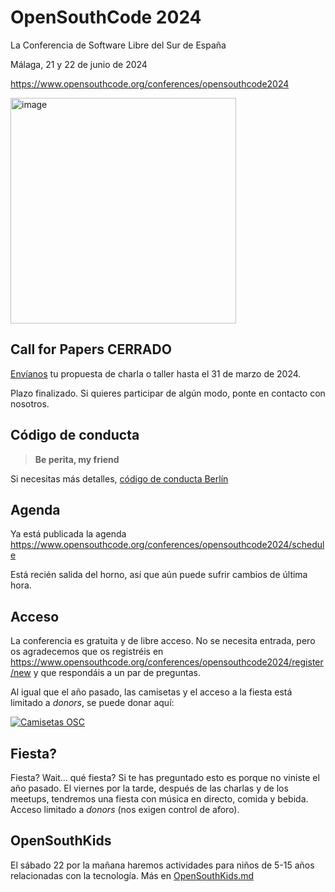 # OpenSouthCode 2024

La Conferencia de Software Libre del Sur de España

Málaga, 21 y 22 de junio de 2024

https://www.opensouthcode.org/conferences/opensouthcode2024

<img width="361" alt="image" src="https://github.com/opensouthcode/2024/assets/579705/524fc1cc-fa08-47fc-9b0a-ab4e34855e90">

## Call for Papers CERRADO

[Envíanos](https://www.opensouthcode.org/conferences/opensouthcode2024/program/proposals/new) tu propuesta de charla o taller hasta el 31 de marzo de 2024.

Plazo finalizado. Si quieres participar de algún modo, ponte en contacto con nosotros.

## Código de conducta

> **Be perita, my friend**

Si necesitas más detalles, [código de conducta Berlín](https://berlincodeofconduct.org/es/)

## Agenda

Ya está publicada la agenda https://www.opensouthcode.org/conferences/opensouthcode2024/schedule

Está recién salida del horno, así que aún puede sufrir cambios de última hora.

## Acceso

La conferencia es gratuita y de libre acceso.
No se necesita entrada, pero os agradecemos que os registréis
en https://www.opensouthcode.org/conferences/opensouthcode2024/register/new y que respondáis a un par de preguntas.

Al igual que el año pasado, las camisetas y el acceso a la fiesta está limitado a _donors_, se puede donar aquí:

[![Camisetas OSC](https://github.com/opensouthcode/2024/assets/579705/23ea7d4f-f7cf-41a3-bf5e-5ad8b0d91182 'Donaciones')](https://www.eventbrite.com/e/entradas-opensouthcode-2024-donacion-a-medicina-abierta-al-mundo-913586109647)

## Fiesta?

Fiesta? Wait... qué fiesta? Si te has preguntado esto es porque no viniste el año pasado.
El viernes por la tarde, después de las charlas y de los meetups, tendremos una fiesta con música en directo, comida y bebida.
Acceso limitado a _donors_ (nos exigen control de aforo).

## OpenSouthKids

El sábado 22 por la mañana haremos actividades para niños de 5-15 años relacionadas con la tecnología. Más en [OpenSouthKids.md](OpenSouthKids.md)
